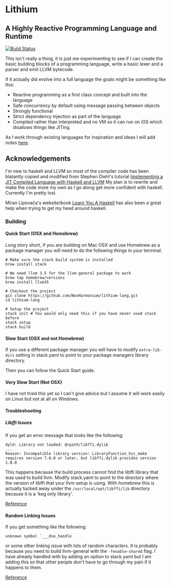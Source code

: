 Lithium
========

A Highly Reactive Programming Language and Runtime
--------------------------------------------------

[![Build Status](https://travis-ci.org/NoxHarmonium/lithium-lang.svg?branch=master)](https://travis-ci.org/NoxHarmonium/lithium-lang)

This isn't really a thing,
it is just me experimenting
to see if I can create the basic
building blocks of a programming
language, write a basic lexer and
a parser and emit LLVM bytecode.

If it actually did evolve into a full language the goals might be something like this:
- Reactive programming as a first class concept and built into the language
- Safe concurrency by default using message passing between objects
- Strongly functional
- Strict dependency injection as part of the language
- Compiled rather than interpreted and no VM so it can run on iOS which disallows things like JITing.

As I work through existing languages for inspiration and ideas I will add notes [here](doc/insperation.md).

Acknowledgements
----------------

I'm new to haskell and LLVM so most of the compiler code has been
blatantly copied and modified from Stephen Diehl's tutorial
[Implementing a JIT Compiled Language with Haskell and LLVM](http://www.stephendiehl.com/llvm/)
My plan is to rewrite and make the code more my own as I go along get more
confident with haskell. Currently I'm pretty lost.

Miran Lipovača's website/book [Learn You A Haskell](http://learnyouahaskell.com/)
has also been a great help when trying to get my head around haskell.

### Building

#### Quick Start (OSX and Homebrew)
Long story short, if you are building on Mac OSX and use Homebrew
as a package manager you will need to do the following things in your terminal.

```
# Make sure the stack build system is installed
brew install stack

# We need llvm 3.5 for the llvm-general package to work
brew tap homebrew/versions
brew install llvm35

# Checkout the project
git clone https://github.com/NoxHarmonium/lithium-lang.git
cd lithium-lang

# Setup the project
stack init # You would only need this if you have never used stack before
stack setup
stack build

```

#### Slow Start (OSX and not Homebrew)

If you use a different package manager you will have to modify
`extra-lib-dirs` setting in stack.yaml to point to your package managers
library directory.

Then you can follow the Quick Start guide.

#### Very Slow Start (Not OSX)

I have not tried this yet so I can't give advice but I assume it will
work easily on Linux but not at all on Windows.


#### Troubleshooting

##### Libffi Issues

If you get an error message that looks like the following:

```
dyld: Library not loaded: @rpath/libffi.dylib
...
Reason: Incompatible library version: LibraryFunction_hsc_make requires version 7.0.0 or later, but libffi.dylib provides version 1.0.0
```

This happens because the build process cannot find the libffi library
that was used to build llvm.
Modify stack.yaml to point to the directory where the version of libffi
that your llvm setup is using. With homebrew this is actually tucked
away under the `/usr/local/opt/libffi/lib` directory because it is a
'keg only library'.

[Reference](https://github.com/commercialhaskell/stack/issues/1826)

#### Random Linking Issues

If you get something like the following:

```
unknown symbol `___dso_handle
```

or some other linking issue with lots of random characters. It is
probably because you need to build llvm-general with the
`-fenable-shared` flag. I have already handled with by adding an option
to stack.yaml but I am adding this so that other people don't have to
go through my pain if it happens to them.

[Reference](https://github.com/bscarlet/llvm-general/issues/85)
